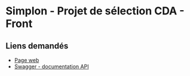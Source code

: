 # Simplon - Projet de sélection CDA - Front

## Liens demandés

- [Page web](https://johanvillard.github.io/Front/)
- [Swagger - documentation API](https://back-t43i.onrender.com/api-docs/)
